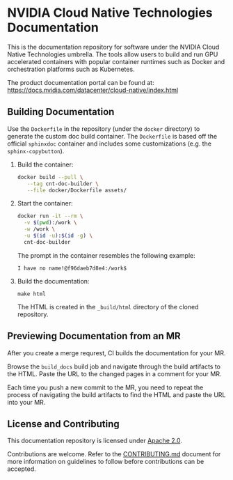 # NVIDIA Cloud Native Technologies Documentation

This is the documentation repository for software under the NVIDIA Cloud Native Technologies umbrella. The tools allow users to
build and run GPU accelerated containers with popular container runtimes such as Docker and orchestration platforms such as Kubernetes.

The product documentation portal can be found at: https://docs.nvidia.com/datacenter/cloud-native/index.html

## Building Documentation

Use the `Dockerfile` in the repository (under the ``docker`` directory) to generate the custom doc build container. The `Dockerfile` is based
off the official `sphinxdoc` container and includes some customizations (e.g. the `sphinx-copybutton`).

1. Build the container:

   ```bash
   docker build --pull \
      --tag cnt-doc-builder \
      --file docker/Dockerfile assets/
   ```

1. Start the container:

   ```bash
   docker run -it --rm \
     -v $(pwd):/work \
     -w /work \
     -u $(id -u):$(id -g) \
     cnt-doc-builder
   ```

   The prompt in the container resembles the following example:

   ```output
   I have no name!@f96daeb7d8e4:/work$
   ```

1. Build the documentation:

   ```shell
   make html
   ```

   The HTML is created in the `_build/html` directory of the cloned repository.

## Previewing Documentation from an MR

After you create a merge requrest, CI builds the documentation for your MR.

Browse the `build_docs` build job and navigate through the build artifacts to the HTML.
Paste the URL to the changed pages in a comment for your MR.

Each time you push a new commit to the MR, you need to repeat the process of
navigating the build artifacts to find the HTML and paste the URL into your MR.

## License and Contributing

This documentation repository is licensed under [Apache 2.0](https://www.apache.org/licenses/LICENSE-2.0).

Contributions are welcome. Refer to the [CONTRIBUTING.md](https://gitlab.com/nvidia/cloud-native/cnt-docs/-/blob/master/CONTRIBUTING.md) document for more
information on guidelines to follow before contributions can be accepted.
